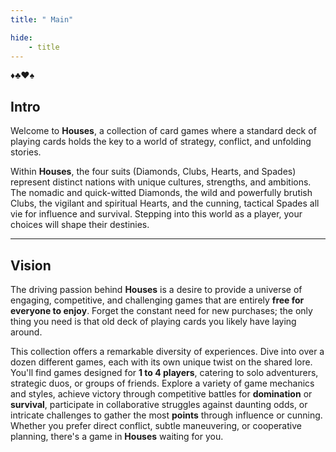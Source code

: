```yaml
---
title: " Main"

hide:
    - title
---
```


:diamonds::clubs::hearts::spades:  

## Intro
Welcome to **Houses**, a collection of card games where a standard deck of playing cards holds the key to a world of strategy, conflict, and unfolding stories.

Within **Houses**, the four suits (Diamonds, Clubs, Hearts, and Spades) represent distinct nations with unique cultures, strengths, and ambitions. The nomadic and quick-witted Diamonds, the wild and powerfully brutish Clubs, the vigilant and spiritual Hearts, and the cunning, tactical Spades all vie for influence and survival. Stepping into this world as a player, your choices will shape their destinies.

---
## Vision
The driving passion behind **Houses** is a desire to provide a universe of engaging, competitive, and challenging games that are entirely **free for everyone to enjoy**. Forget the constant need for new purchases; the only thing you need is that old deck of playing cards you likely have laying around.

This collection offers a remarkable diversity of experiences. Dive into over a dozen different games, each with its own unique twist on the shared lore. You'll find games designed for **1 to 4 players**, catering to solo adventurers, strategic duos, or groups of friends. Explore a variety of game mechanics and styles, achieve victory through competitive battles for **domination** or **survival**, participate in collaborative struggles against daunting odds, or intricate challenges to gather the most **points** through influence or cunning. Whether you prefer direct conflict, subtle maneuvering, or cooperative planning, there's a game in **Houses** waiting for you.
